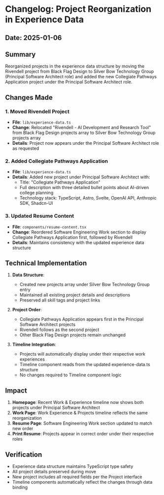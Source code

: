 # Changelog: Project Reorganization in Experience Data

## Date: 2025-01-06

## Summary
Reorganized projects in the experience data structure by moving the Rivendell project from Black Flag Design to Silver Bow Technology Group (Principal Software Architect role) and added the new Collegiate Pathways Application project under the Principal Software Architect role.

## Changes Made

### 1. Moved Rivendell Project
- **File**: `lib/experience-data.ts`
- **Change**: Relocated "Rivendell - AI Development and Research Tool" from Black Flag Design projects array to Silver Bow Technology Group projects array
- **Details**: Project now appears under the Principal Software Architect role as requested

### 2. Added Collegiate Pathways Application
- **File**: `lib/experience-data.ts`
- **Details**: Added new project under Principal Software Architect with:
  - Title: "Collegiate Pathways Application"
  - Full description with three detailed bullet points about AI-driven college planning
  - Technology stack: TypeScript, Astro, Svelte, OpenAI API, Anthropic SDK, Shadcn-UI

### 3. Updated Resume Content
- **File**: `components/resume-content.tsx`
- **Change**: Reordered Software Engineering Work section to display Collegiate Pathways Application first, followed by Rivendell
- **Details**: Maintains consistency with the updated experience data structure

## Technical Implementation

1. **Data Structure**:
   - Created new projects array under Silver Bow Technology Group entry
   - Maintained all existing project details and descriptions
   - Preserved all skill tags and project links

2. **Project Order**:
   - Collegiate Pathways Application appears first in the Principal Software Architect projects
   - Rivendell follows as the second project
   - Other Black Flag Design projects remain unchanged

3. **Timeline Integration**:
   - Projects will automatically display under their respective work experiences
   - Timeline component reads from the updated experience-data.ts structure
   - No changes required to Timeline component logic

## Impact

1. **Homepage**: Recent Work & Experience timeline now shows both projects under Principal Software Architect
2. **Work Page**: Work Experience & Projects timeline reflects the same reorganization
3. **Resume Page**: Software Engineering Work section updated to match new order
4. **Print Resume**: Projects appear in correct order under their respective roles

## Verification
- Experience data structure maintains TypeScript type safety
- All project details preserved during move
- New project includes all required fields per the Project interface
- Timeline components automatically reflect the changes through data binding

